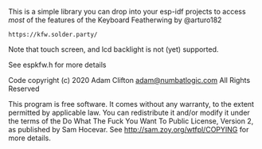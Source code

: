This is a simple library you can drop into your esp-idf projects to access *most* of the features of the Keyboard Featherwing by @arturo182

	https://kfw.solder.party/

Note that touch screen, and lcd backlight is not (yet) supported.

See espkfw.h for more details

Code copyright (c) 2020 Adam Clifton <adam@numbatlogic.com>
All Rights Reserved

This program is free software. It comes without any warranty, to
the extent permitted by applicable law. You can redistribute it
and/or modify it under the terms of the Do What The Fuck You Want
To Public License, Version 2, as published by Sam Hocevar. See
http://sam.zoy.org/wtfpl/COPYING for more details.